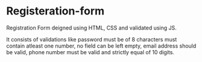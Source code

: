 # Registeration-form
Registration Form deigned using HTML, CSS and validated using JS.

It consists of validations like password must be of 8 characters must contain atleast one number, no field can be left empty, email address should be valid, phone number must be valid and strictly equal of 10 digits.
